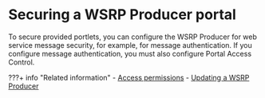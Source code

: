 # Securing a WSRP Producer portal

To secure provided portlets, you can configure the WSRP Producer for web service message security, for example, for message authentication. If you configure message authentication, you must also configure Portal Access Control.

???+ info "Related information"
    -   [Access permissions](../../../../../deployment/manage/security/people/authorization/controlling_access/resources_roles/sec_acc_rights.md)
    -   [Updating a WSRP Producer](../../../../../deployment/manage/migrate/next_steps/post_mig_activities/portal_task/wsrp/mig_post_wsrp_producer.md)

